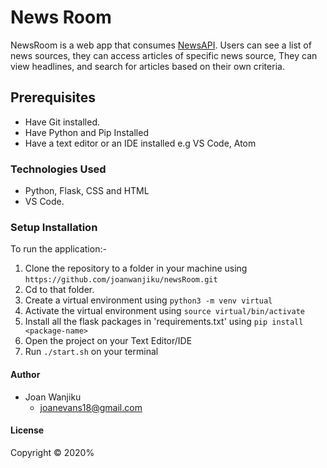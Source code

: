 # News Room
NewsRoom is a web app that consumes [NewsAPI](https://newsapi.org/docs/get-started). Users can see a list of news sources, they can access articles of specific news source, They can view headlines, and search for articles based on their own criteria.

## Prerequisites
- Have Git installed.
- Have Python and Pip Installed
- Have a text editor or an IDE installed e.g VS Code, Atom
### Technologies Used
- Python, Flask, CSS and HTML
- VS Code.
### Setup Installation
To run the application:-
1. Clone the repository to a folder in your machine using `https://github.com/joanwanjiku/newsRoom.git`
2. Cd to that folder.
3. Create a virtual environment using `python3 -m venv virtual`
4. Activate the virtual environment using `source virtual/bin/activate`
5. Install all the flask packages in 'requirements.txt' using `pip install <package-name>`
3. Open the project on your Text Editor/IDE
4. Run `./start.sh` on your terminal


#### Author
- Joan Wanjiku
    - joanevans18@gmail.com
#### License
Copyright &copy; 2020%      